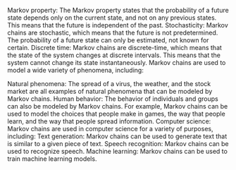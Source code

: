 Markov property: The Markov property states that the probability of a future state depends only on the current state, and not on any previous states. This means that the future is independent of the past.
Stochasticity: Markov chains are stochastic, which means that the future is not predetermined. The probability of a future state can only be estimated, not known for certain.
Discrete time: Markov chains are discrete-time, which means that the state of the system changes at discrete intervals. This means that the system cannot change its state instantaneously.
Markov chains are used to model a wide variety of phenomena, including:

Natural phenomena: The spread of a virus, the weather, and the stock market are all examples of natural phenomena that can be modeled by Markov chains.
Human behavior: The behavior of individuals and groups can also be modeled by Markov chains. For example, Markov chains can be used to model the choices that people make in games, the way that people learn, and the way that people spread information.
Computer science: Markov chains are used in computer science for a variety of purposes, including:
Text generation: Markov chains can be used to generate text that is similar to a given piece of text.
Speech recognition: Markov chains can be used to recognize speech.
Machine learning: Markov chains can be used to train machine learning models.
